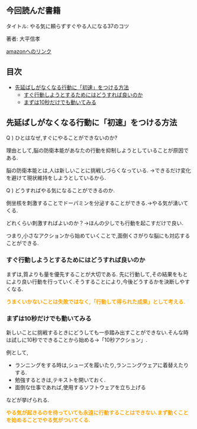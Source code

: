 ## 今回読んだ書籍<!-- omit in toc -->
タイトル: やる気に頼らずすぐやる人になる37のコツ

著者: 大平信孝

[amazonへのリンク](https://amzn.asia/d/emLHTKW)



## 目次 <!-- omit in toc -->


- [先延ばしがなくなる行動に「初速」をつける方法](#先延ばしがなくなる行動に初速をつける方法)
  - [すぐ行動しようとするためにはどうすれば良いのか](#すぐ行動しようとするためにはどうすれば良いのか)
  - [まずは10秒だけでも動いてみる](#まずは10秒だけでも動いてみる)



## 先延ばしがなくなる行動に「初速」をつける方法
Q ) ひとはなぜ,すぐにやることができないのか?


理由として,脳の防衛本能があなたの行動を抑制しようとしていることが原因である.

脳の防衛本能とは,人は新しいことに挑戦しづらくなっている.
→できるだけ変化を避けて現状維持をしようとしているから.

Q ) どうすればやる気になることができるのか.

側坐核を刺激することでドーパミンを分泌することができる.→やる気が湧いてくる.

どれくらい刺激すればよいのか？→ほんの少しでも行動を起こすだけで良い.

つまり,小さなアクションから始めていくことで,面倒くさがりな脳にも対応することができる.

### すぐ行動しようとするためにはどうすれば良いのか
まずは,質よりも量を優先することが大切である.
先に行動して,その結果をもとにより良い行動を行っていく.そうすることにより,今後どうするかを決断しやすくなる.

<font color ="Orange" >**うまくいかないことは失敗ではなく,「行動して得られた成果」として考える.**</font>

### まずは10秒だけでも動いてみる
新しいことに挑戦するときにどうしても一歩踏み出すことができない.そんな時は試しに10秒でできることから始める→「10秒アクション」.

例として,
- ランニングをする時は,シューズを履いたり,ランニングウェアに着替えたりする.
- 勉強するときは,テキストを開いておく.
- 面倒な仕事であれば,使用するソフトウェアを立ち上げる

などが挙げられる.

<font color="orange">**やる気が起きるのを待っていても永遠に行動することはできない.まず動くことを始めることでやる気がついてくる.**</font>

